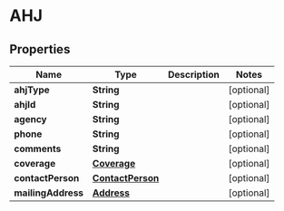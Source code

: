 
# AHJ

## Properties
Name | Type | Description | Notes
------------ | ------------- | ------------- | -------------
**ahjType** | **String** |  |  [optional]
**ahjId** | **String** |  |  [optional]
**agency** | **String** |  |  [optional]
**phone** | **String** |  |  [optional]
**comments** | **String** |  |  [optional]
**coverage** | [**Coverage**](Coverage.md) |  |  [optional]
**contactPerson** | [**ContactPerson**](ContactPerson.md) |  |  [optional]
**mailingAddress** | [**Address**](Address.md) |  |  [optional]



